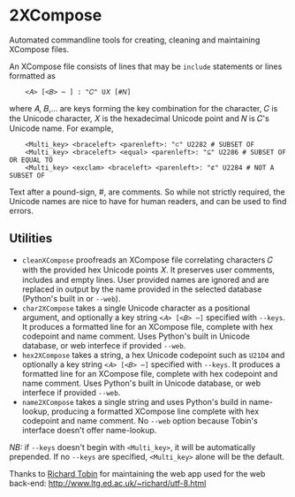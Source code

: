 # 2XCompose
Automated commandline tools for creating, cleaning and maintaining XCompose files.

An XCompose file consists of lines that may be `include` statements or lines formatted as
```
    <𝐴> [<𝐵> ⋯ ] : "𝐶" U𝑋 [#𝑁]
```
where 𝐴, 𝐵,… are keys forming the key combination for the character, 𝐶 is the Unicode character, 𝑋 is the hexadecimal Unicode point and 𝑁 is 𝐶's Unicode name.
For example,
```
    <Multi_key> <braceleft> <parenleft>: "⊂" U2282 # SUBSET OF
    <Multi_key> <braceleft> <equal> <parenleft>: "⊆" U2286 # SUBSET OF OR EQUAL TO
    <Multi_key> <exclam> <braceleft> <parenleft>: "⊄" U2284 # NOT A SUBSET OF
```
Text after a pound-sign, #, are comments. So while not strictly required, the Unicode names are nice to have for human readers, and can be used to find errors.

## Utilities

* `cleanXCompose` proofreads an XCompose file correlating characters 𝐶 with the provided hex Unicode points 𝑋. It preserves user comments, includes and empty lines. User provided names are ignored and are replaced in output by the name provided in the selected database (Python's built in or `--web`).
* `char2XCompose` takes a single Unicode character as a positional argument, and optionally a key string `<𝐴> [<𝐵> ⋯]` specified with `--keys`. It produces a formatted line for an XCompose file, complete with hex codepoint and name comment. Uses Python's built in Unicode database, or web interfece if provided `--web`.
* `hex2XCompose` takes a string, a hex Unicode codepoint such as `U21D4` and optionally a key string `<𝐴> [<𝐵> ⋯]` specified with `--keys`. It produces a formatted line for an XCompose file, complete with hex codepoint and name comment. Uses Python's built in Unicode database, or web interfece if provided `--web`.
* `name2XCompose` takes a single string and uses Python's build in name-lookup, producing a formatted XCompose line complete with hex codepoint and name comment. No `--web` option because Tobin's interface doesn't offer name-lookup.

*NB:* if `--keys` doesn't begin with `<Multi_key>`, it will be automatically prepended. If no `--keys` are specified, `<Multi_key>` alone will be the default.

Thanks to [Richard Tobin](http://www.cogsci.ed.ac.uk/~richard/) for maintaining the web app used for the web back-end: http://www.ltg.ed.ac.uk/~richard/utf-8.html
